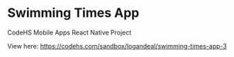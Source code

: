 # Swimming Times App
CodeHS Mobile Apps React Native Project

View here: https://codehs.com/sandbox/logandeal/swimming-times-app-3

